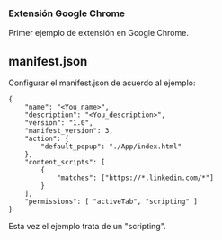### Extensión Google Chrome
Primer ejemplo de extensión en Google Chrome.

## manifest.json
Configurar el manifest.json de acuerdo al ejemplo:

```
{
    "name": "<You_name>",
    "description": "<You_description>",
    "version": "1.0",
    "manifest_version": 3,
    "action": {
        "default_popup": "./App/index.html"
    },
    "content_scripts": [
        {
            "matches": ["https://*.linkedin.com/*"]
        }
    ],
    "permissions": [ "activeTab", "scripting" ]
}
```

Esta vez el ejemplo trata de un "scripting".